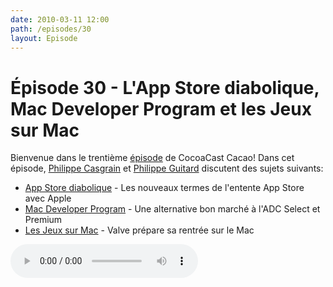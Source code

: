```yaml
---
date: 2010-03-11 12:00
path: /episodes/30
layout: Episode
---
```

# Épisode 30 - L'App Store diabolique, Mac Developer Program et les Jeux sur Mac
<p>Bienvenue dans le trentième <a href="https://cacaocast.com/media/cacaocast_30.mp3" title="CocoaCast Cacao Episode 30">épisode</a> de CocoaCast Cacao! Dans cet épisode, <a href="http://www.twitter.com/philippec" title="Philippe Casgrain sur Twitter">Philippe Casgrain</a> et <a href="http://www.twitter.com/philippeguitard" title="Philippe Guitard sur Twitter">Philippe Guitard</a> discutent des sujets suivants:</p>
<ul><li><a href="http://rentzsch.tumblr.com/post/437273247/no-other-distribution-authorized-under-this-agreement" title="App Store diabolique">App Store diabolique</a> - Les nouveaux termes de l'entente App Store avec Apple</li>
<li><a href="http://developer.apple.com/programs/mac/" title="Mac Developer Program">Mac Developer Program</a> - Une alternative bon marché à l'ADC Select et Premium</li>
<li><a href="http://www.valvesoftware.com/news.php?id=3568" title="Les Jeux sur Mac">Les Jeux sur Mac</a> - Valve prépare sa rentrée sur le Mac</li>
</ul>
<p><audio controls><source src="https://cacaocast.com/media/cacaocast_30.mp3" type="audio/mpeg"><source src="https://cacaocast.com/media/cacaocast_30.mp3" type="audio/mp4">Votre navigateur ne supporte pas l'élément audio / Your browser does not support the audio element.</audio></p>

